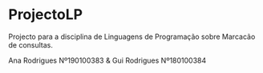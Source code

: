# ProjectoLP
Projecto para a disciplina de Linguagens de Programação sobre Marcacão de consultas.

Ana Rodrigues Nº190100383 & Gui Rodrigues Nº180100384
